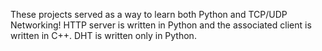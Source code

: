 These projects served as a way to learn both Python and TCP/UDP Networking!
HTTP server is written in Python and the associated client is written in C++.
DHT is written only in Python.
